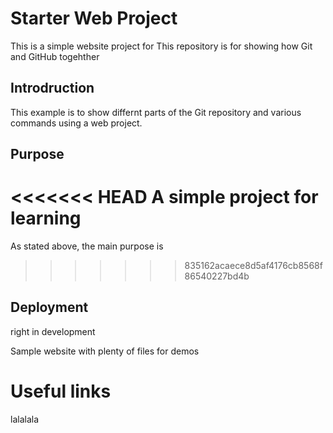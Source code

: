 # Starter Web Project
This is a simple website project for This repository is for showing how Git and GitHub togehther

## Introdruction

This example is to show differnt parts of the Git 
repository and various commands using a web project.

## Purpose

<<<<<<< HEAD
A simple project for learning
=======
As stated above, the main purpose is
>>>>>>> 835162acaece8d5af4176cb8568f86540227bd4b

## Deployment

right in development

Sample website with plenty of files for demos

# Useful links
lalalala
